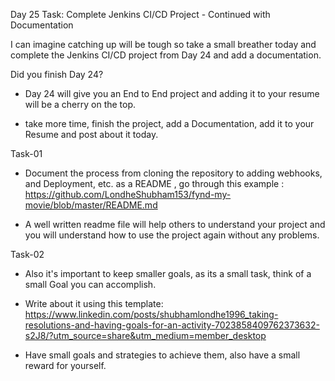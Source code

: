 Day 25 Task: Complete Jenkins CI/CD Project - Continued with Documentation

I can imagine catching up will be tough so take a small breather today and complete the Jenkins CI/CD project from Day 24 and add a documentation.

Did you finish Day 24?

- Day 24 will give you an End to End project and adding it to your resume will be a cherry on the top.

- take more time, finish the project, add a Documentation, add it to your Resume and post about it today.

Task-01

- Document the process from cloning the repository to adding webhooks, and Deployment, etc. as a README , go through this example : https://github.com/LondheShubham153/fynd-my-movie/blob/master/README.md

- A well written readme file will help others to understand your project and you will understand how to use the project again without any problems.

Task-02

- Also it's important to keep smaller goals, as its a small task, think of a small Goal you can accomplish.

- Write about it using this template: https://www.linkedin.com/posts/shubhamlondhe1996_taking-resolutions-and-having-goals-for-an-activity-7023858409762373632-s2J8/?utm_source=share&utm_medium=member_desktop


- Have small goals and strategies to achieve them, also have a small reward for yourself.